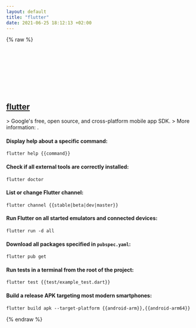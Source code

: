 ```yaml
---
layout: default
title: "flutter"
date: 2021-06-25 18:12:13 +02:00
---
```

{% raw %}
<h2 id="flutter">
  <a href="/en/common/flutter.html">flutter</a> <a href="#flutter"><svg class="icon">
    <use href="/assets/images/unicode_sprite.svg#link" />
  </svg></a>
</h2>
> Google's free, open source, and cross-platform mobile app SDK.
> More information: <https://github.com/flutter/flutter/wiki/The-flutter-tool>.

#### Display help about a specific command:
```shell
flutter help {{command}}
```
#### Check if all external tools are correctly installed:
```shell
flutter doctor
```
#### List or change Flutter channel:
```shell
flutter channel {{stable|beta|dev|master}}
```
#### Run Flutter on all started emulators and connected devices:
```shell
flutter run -d all
```
#### Download all packages specified in `pubspec.yaml`:
```shell
flutter pub get
```
#### Run tests in a terminal from the root of the project:
```shell
flutter test {{test/example_test.dart}}
```
#### Build a release APK targeting most modern smartphones:
```shell
flutter build apk --target-platform {{android-arm}},{{android-arm64}}
```
{% endraw %}